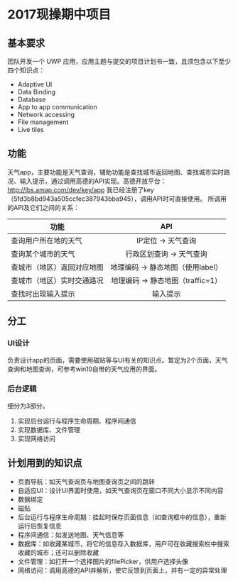 # 2017现操期中项目
## 基本要求
团队开发一个 UWP 应用，应用主题与提交的项目计划书一致，且须包含以下至少四个知识点： 
* Adaptive UI 
* Data Binding 
* Database 
* App to app communication
* Network accessing 
* File management 
* Live tiles 

## 功能
天气app，主要功能是天气查询，辅助功能是查找城市返回地图、查找城市实时路况、输入提示，通过调用高德的API实现。高德开放平台：http://lbs.amap.com/dev/key/app  我已经注册了key（5fd3b8bd943a505ccfec387943bba945），调用API时可直接使用。
所调用的API及它们之间的关系：

| 功能 | API |
| ---  | :---: |
| 查询用户所在地的天气  | IP定位 → 天气查询 |
| 查询某个城市的天气 | 行政区划查询 → 天气查询 |
| 查城市（地区）返回对应地图 | 地理编码 → 静态地图（使用label） |
| 查城市（地区）实时交通路况 | 地理编码 → 静态地图（traffic=1） |
| 查找时出现输入提示 | 输入提示 |


## 分工
### UI设计
负责设计app的页面，需要使用磁贴等与UI有关的知识点。暂定为2个页面，天气查询和地图查询，可参考win10自带的天气应用的界面。
### 后台逻辑
细分为3部分。
1. 实现后台运行与程序生命周期、程序间通信
2. 实现数据库、文件管理
3. 实现网络访问

## 计划用到的知识点
* 页面导航：如天气查询页与地图查询页之间的跳转
* 自适应UI：设计UI界面时使用，如天气查询页在窗口不同大小显示不同内容
* 数据绑定
* 磁贴
* 后台运行与程序生命周期：挂起时保存页面信息（如查询框中的信息），重新运行后恢复信息
* 程序间通信：如发送地图、天气信息等
* 数据库：如收藏某城市，将它的信息存入数据库，用户可在收藏搜索栏中搜索收藏的城市；还可以删除收藏
* 文件管理：如打开一个选择图片的filePicker，供用户选择头像
* 网络访问：调用高德的API并解析，使它反馈到页面上，并有一定的异常处理
